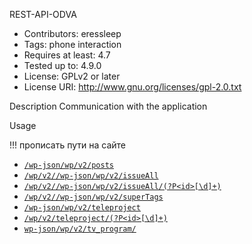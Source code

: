 REST-API-ODVA

* Contributors:      eressleep
* Tags:              phone interaction
* Requires at least: 4.7
* Tested up to:      4.9.0
* License:           GPLv2 or later
* License URI:       http://www.gnu.org/licenses/gpl-2.0.txt

Description
Сommunication with the application

Usage

!!! прописать пути на сайте
* [`/wp-json/wp/v2/posts`](https://iryston.tv/wp-json/wp/v2/posts)
* [`/wp/v2//wp-json/wp/v2/issueAll`](https://iryston.tv/wp-json/wp/v2/issueAll)
* [`/wp/v2//wp-json/wp/v2/issueAll/(?P<id>[\d]+)`](https://iryston.tv/wp-json/wp/v2/issueAll/122714)
* [`/wp/v2//wp-json/wp/v2/superTags`](https://iryston.tv/wp-json/wp/v2/superTags)
* [`/wp-json/wp/v2/teleproject`](https://iryston.tv/wp-json/wp/v2/teleproject)
* [`/wp/v2/teleproject/(?P<id>[\d]+)`](https://iryston.tv/wp-json/wp/v2/teleproject/15788)
* [`wp-json/wp/v2/tv_program/`](https://iryston.tv/wp-json/wp/v2/tv_program)
